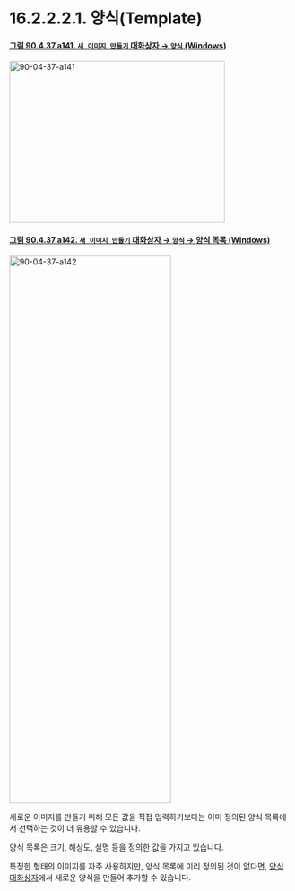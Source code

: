 # 16.2.2.2.1. 양식(Template)

<a id="90-04-37-a141"></a>

#### [그림 90.4.37.a141. `새 이미지 만들기` 대화상자 → `양식` (Windows)](./90-04-0037-create_a_new_image.md#90-04-37-a141)
<img width="384" height="289" alt="90-04-37-a141" src="https://github.com/user-attachments/assets/34f80fa9-40cb-4955-98c2-a02de523d69d" />

<a id="90-04-37-a142"></a>

#### [그림 90.4.37.a142. `새 이미지 만들기` 대화상자 → `양식` → 양식 목록 (Windows)](./90-04-0037-create_a_new_image.md#90-04-37-a142)
<img width="288" height="977" alt="90-04-37-a142" src="https://github.com/user-attachments/assets/3d784ffd-a77d-44d3-89f1-6d12b607ac0f" />

새로운 이미지를 만들기 위해 모든 값을 직접 입력하기보다는 이미 정의된 양식 목록에서 선택하는 것이 더 유용할 수 있습니다.

양식 목록은 크기, 해상도, 설명 등을 정의한 값을 가지고 있습니다.

특정한 형태의 이미지를 자주 사용하지만, 양식 목록에 미리 정의된 것이 없다면, [양식 대화상자](./15-04-04-00-templates-dialog.md)에서 새로운 양식을 만들어 추가할 수 있습니다.